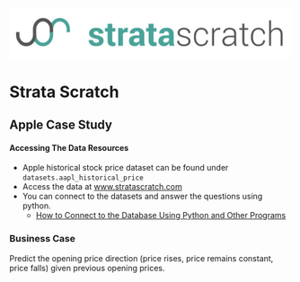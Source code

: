 [![strata scratch](../assets/sslogo.jpg)](https://stratascratch.com)

# Strata Scratch

## Apple Case Study

#### Accessing The Data Resources
- Apple historical stock price dataset can be found under `datasets.aapl_historical_price`
- Access the data at www.stratascratch.com
- You can connect to the datasets and answer the questions using python.
  - [How to Connect to the Database Using Python and Other Programs](https://github.com/stratascratch/stratascratch.github.io/blob/master/guides/how-to-connect-to-the-database-using-python-and-other-programs/how-to-connect-to-the-database-using-python-and-other-programs.md)


### Business Case

Predict the opening price direction (price rises, price remains constant, price falls) given previous opening prices.
